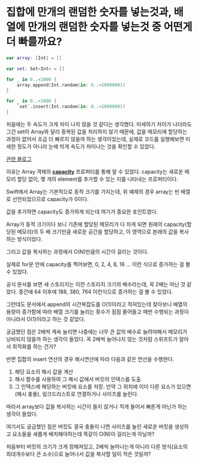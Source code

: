 # 집합에 만개의 랜덤한 숫자를 넣는것과, 배열에 만개의 랜덤한 숫자를 넣는것 중 어떤게 더 빠를까요?

```swift
var array: [Int] = []

var set: Set<Int> = []

for _ in 0..<1000 {
    array.append(Int.random(in: 0..<1000000))
}

for _ in 0..<1000 {
    `set`.insert(Int.random(in: 0..<1000000))
}
```

처음에는 두 속도가 크게 차이 나지 않을 것 같다는 생각했다. 미세하기 차이가 나더라도 그건 set이 Array와 달리 중복된 값을 처리하지 않기 때문에, 값을 메모리에 할당하는 과정이 없어서 조금 더 빠르지 않을까 하는 생각이었는데, 실제로 코드를 실행해보면 미세한 정도가 아니라 눈에 띄게 속도가 차이나는 것을 확인할 수 있었다.

[관련 블로그](https://sujinnaljin.medium.com/swift-array-의-capacity-9c3a99d2c31f)

이유는 Array 객체의 **[capacity](https://developer.apple.com/documentation/swift/array/capacity)** 프로퍼티를 통해 알 수 있었다. capacity는 새로운 메모리 할당 없이, 몇 개의 element를 추가할 수 있는 지를 나타내는 프로퍼티이다.

Swift에서 Array는 기본적으로 동적 크기를 가지는데, 위 예제의 경우 array는 빈 배열로 선언되었으므로 capacity가 0이다.

값을 추가하면 capacity도 증가하게 되는데 여기가 중요한 포인트였다.

Array가 동적 크기이다 보니 기존에 할당된 메모리가 다 차게 되면 원래의 capacity(할당된 메모리)의 두 배 크기만큼 새로운 공간을 할당하고, 이 영역으로 본래의 값을 복사하는 방식이었다.

그리고 값을 복사하는 과정에서 O(N)만큼의 시간이 걸리는 것이다.

실제로 for문 안에 capacity를 찍어보면, 0, 2, 4, 8, 16 … 이런 식으로 증가하는 걸 볼 수 있었다.

공식 문서를 보면 새 스토리지는 이전 스토리지 크기의 배수라는데, 꼭 2배는 아닌 것 같았다. 중간에 64 이후에 188, 380, 764 이런식으로 증가하는 걸 볼 수 있었다.

그런데도 문서에서 append의 시간복잡도를 O(1)이라고 적혀있는데 찾아보니 배열의 용량이 증가함에 따라 배열 크기를 늘리는 횟수가 점점 줄어들고 매번 수행되는 과정이 아니라서 O(1)이라고 하는 것 같았다.

궁금했던 점은 2배씩 계속 늘리면 나중에는 너무 큰 값의 배수로 늘려야해서 메모리가 낭비되지 않을까 하는 생각이 들었다. 꼭 2배씩 늘어나지 않는 것처럼 스위프트가 알아서 최적화를 하는 건가?

반면 집합의 insert 연산의 경우 해시연산에 따라 다음과 같은 연산을 수행한다.

1. 해당 요소의 해시 값을 계산
2. 해시 함수를 사용하여 그 해시 값에서 버킷의 인덱스를 도출
3. 그 인덱스에 해당하는 버킷에 요소를 저장. 만약 그 위치에 이미 다른 요소가 있으면 (해시 충돌), 링크드리스트로 연결하거나 사이즈를 늘린다.

따라서 array보다 값을 복사하는 시간이 들지 않거나 적게 들어서 빠른게 아닌가 하는 생각이 들었다.

여기서도 궁금했던 점은 버킷도 결국 충돌이 나면 사이즈를 늘린 새로운 버킷을 생성하고 요소들을 새롭게 배치해야하는데 똑같이 O(N)이 걸리는게 아닐까?

처음부터 버킷의 크기가 크게 정해져있고, 2배씩 늘어나는게 아니라 다른 방식(요소의 최대개수보다 큰 소수)으로 늘어나서 값을 복사할 일이 적은 것일까?
